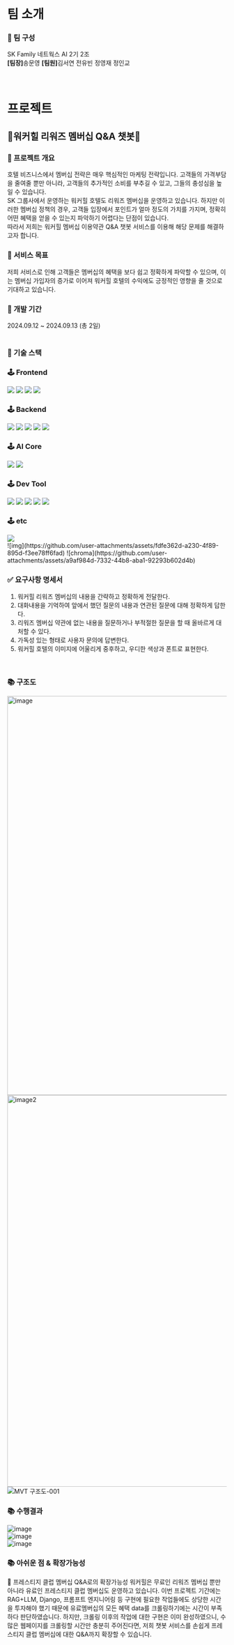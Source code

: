 # 팀 소개
### 📌 팀 구성
SK Family 네트웍스 AI 2기 2조<br/>
<strong>[팀장]</strong>송문영 <strong>[팀원]</strong>김서연 전유빈 정영재 정인교
<br/><br/><br/>

# 프로젝트
## 🏨워커힐 리워즈 멤버십 Q&A 챗봇🏨
### 📌 프로젝트 개요
호텔 비즈니스에서 멤버십 전략은 매우 핵심적인 마케팅 전략입니다. 고객들의 가격부담을 줄여줄 뿐만 아니라, 고객들의 추가적인 소비를 부추길 수 있고, 그들의 충성심을 높일 수 있습니다.<br/>
SK 그룹사에서 운영하는 워커힐 호텔도 리워즈 멤버십을 운영하고 있습니다. 하지만 이러한 멤버십 정책의 경우, 고객들 입장에서 포인트가 얼마 정도의 가치를 가지며, 정확히 어떤 혜택을 얻을 수 있는지 파악하기 어렵다는 단점이 있습니다.<br/>
따라서 저희는 워커힐 멤버십 이용약관 Q&A 챗봇 서비스를 이용해 해당 문제를 해결하고자 합니다.
<br/>

### 📌 서비스 목표
저희 서비스로 인해 고객들은 멤버십의 혜택을 보다 쉽고 정확하게 파악할 수 있으며, 이는 멤버십 가입자의 증가로 이어져 워커힐 호텔의 수익에도 긍정적인 영향을 줄 것으로 기대하고 있습니다.
<br/>

### 📌 개발 기간
2024.09.12 ~ 2024.09.13 (총 2일)
<br/><br/>


### 🔨 기술 스택
<div align=left><h3>🕹️ Frontend</div>
<div align=left>
  <img src="https://img.shields.io/badge/HTML5-E34F26?style=for-the-badge&logo=HTML5&logoColor=white">
  <img src="https://img.shields.io/badge/CSS3-1572B6?style=for-the-badge&logo=CSS3&logoColor=white">
  <img src="https://img.shields.io/badge/JavaScript-F7DF1E?style=for-the-badge&logo=JavaScript&logoColor=white">
  <img src="https://img.shields.io/badge/bootstrap-7952B3?style=for-the-badge&logo=Bootstrap&logoColor=white">
</div>

<div align=left><h3>🕹️ Backend</div>
<div aling=left>
  <img src="https://img.shields.io/badge/Python-3776AB?style=for-the-badge&logo=Python&logoColor=white">
  <img src="https://img.shields.io/badge/Django-092E20?style=for-the-badge&logo=Django&logoColor=white">
  <img src="https://img.shields.io/badge/linux-FCC624?style=for-the-badge&logo=Linux&logoColor=white">
  <img src="https://img.shields.io/badge/sqlite-003B57?style=for-the-badge&logo=Sqlite&logoColor=white">
  <img src="https://img.shields.io/badge/virtualbox-183A61?style=for-the-badge&logo=Virtualbox&logoColor=white">
</div>

<div align=left><h3>🕹️ AI Core</div>
<div align=left>
  <img src="https://img.shields.io/badge/Python-3776AB?style=for-the-badge&logo=Python&logoColor=white">
  <img src="https://img.shields.io/badge/OpenAI-412991?style=for-the-badge&logo=OpenAI&logoColor=white">
</div>

<div align=left><h3>🕹️ Dev Tool </div>
<div align="left">
  <img src="https://img.shields.io/badge/git-F05032?style=for-the-badge&logo=git&logoColor=white">
  <img src="https://img.shields.io/badge/GitHub-181717?style=for-the-badge&logo=GitHub&logoColor=white">
  <img src="https://img.shields.io/badge/Visual Studio Code-008CFF?style=for-the-badge&logo=Visual Studio Code&logoColor=white">
  <img src="https://img.shields.io/badge/Discord-5865F2?style=for-the-badge&logo=Discord&logoColor=white">
  <img src="https://img.shields.io/badge/Notion-000000?style=for-the-badge&logo=Notion&logoColor=white">
</div>

<div align=left><h3>🕹️ etc </div>
<div align="left">
  <img src="https://img.shields.io/badge/selenium-43B02A?style=for-the-badge&logo=Selenium&logoColor=white">
</div>
![img](https://github.com/user-attachments/assets/fdfe362d-a230-4f89-895d-f3ee78ff6fad)
![chroma](https://github.com/user-attachments/assets/a9af984d-7332-44b8-aba1-92293b602d4b)
<br/>

### ✅ 요구사항 명세서
1. 워커힐 리워즈 멤버십의 내용을 간략하고 정확하게 전달한다.
2. 대화내용을 기억하여 앞에서 했던 질문의 내용과 연관된 질문에 대해 정확하게 답한다.
3. 리워즈 멤버십 약관에 없는 내용을 질문하거나 부적절한 질문을 할 때 올바르게 대처할 수 있다.
4. 가독성 있는 형태로 사용자 문의에 답변한다.
5. 워커힐 호텔의 이미지에 어울리게 중후하고, 우디한 색상과 폰트로 표현한다.
<br/>

### 📚 구조도
<img width="916" alt="image" src="https://github.com/user-attachments/assets/91afda06-9a13-44e3-97eb-3ecf2fd27a68"><br/>
<img width="899" alt="image2" src="https://github.com/user-attachments/assets/01b1ee70-9f9a-4bbf-96a4-64da07d7b79b"><br/>
![MVT 구조도-001](https://github.com/user-attachments/assets/f46c3cf4-496a-42a4-bfb4-7d355818d82b)
<br/>

### 📚 수행결과
![image](https://github.com/user-attachments/assets/512a5fa2-525b-41ac-904a-43077c2a9ac2)<br/>
![image](https://github.com/user-attachments/assets/bdc6ac9c-ecfc-49be-9895-4d814b29322b)<br/>
![image](https://github.com/user-attachments/assets/aa8e9c8a-0123-4766-9c6a-2d714e4068cf)
<br/>

### 📚 아쉬운 점 & 확장가능성
📌 프레스티지 클럽 멤버십 Q&A로의 확장가능성
워커힐은 무료인 리워즈 멤버십 뿐만 아니라 유료인 프레스티지 클럽 멤버십도 운영하고 있습니다. 이번 프로젝트 기간에는 RAG+LLM, Django, 프롬프트 엔지니어링 등 구현에 필요한 작업들에도 상당한 시간을 투자해야 했기 때문에 유료멤버십의 모든 혜택 data를 크롤링하기에는 시간이 부족하다 판단하였습니다. 하지만, 크롤링 이후의 작업에 대한 구현은 이미 완성하였으니, 수많은 웹페이지를 크롤링할 시간만 충분히 주어진다면, 저희 챗봇 서비스를 손쉽게 프레스티지 클럽 멤버십에 대한 Q&A까지 확장할 수 있습니다.
